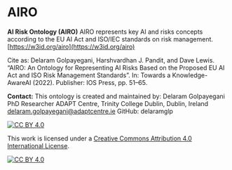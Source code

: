 # AIRO
**AI Risk Ontology (AIRO)**
AIRO represents key AI and risks concepts according to the EU AI Act and ISO/IEC standards on risk management. 
[https://w3id.org/airo](https://w3id.org/airo)

Cite as: Delaram Golpayegani, Harshvardhan J. Pandit, and Dave Lewis. “AIRO: An Ontology for Representing AI Risks Based on the Proposed EU AI Act and ISO Risk Management Standards”. In: Towards a Knowledge-AwareAI (2022). Publisher: IOS Press, pp. 51–65.

**Contact:**
This ontology is created and maintained by:
Delaram Golpayegani
PhD Researcher
ADAPT Centre, Trinity College Dublin, Dublin, Ireland
delaram.golpayegani@adaptcentre.ie
GitHub: delaramglp

[![CC BY 4.0][cc-by-shield]][cc-by]

This work is licensed under a
[Creative Commons Attribution 4.0 International License][cc-by].

[![CC BY 4.0][cc-by-image]][cc-by]

[cc-by]: http://creativecommons.org/licenses/by/4.0/
[cc-by-image]: https://i.creativecommons.org/l/by/4.0/88x31.png
[cc-by-shield]: https://img.shields.io/badge/License-CC%20BY%204.0-lightgrey.svg